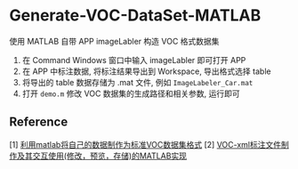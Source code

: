 # Generate-VOC-DataSet-MATLAB

使用 MATLAB 自带 APP imageLabler 构造 VOC 格式数据集

1. 在 Command Windows 窗口中输入 imageLabler 即可打开 APP
2. 在 APP 中标注数据, 将标注结果导出到 Workspace, 导出格式选择 table
3. 将导出的 table 数据存储为 .mat 文件, 例如 `ImageLabeler_Car.mat`
4. 打开 `demo.m` 修改 VOC 数据集的生成路径和相关参数, 运行即可

## Reference
[1] [利用matlab将自己的数据制作为标准VOC数据集格式](http://blog.csdn.net/kunyxu/article/details/53709728)
[2] [VOC-xml标注文件制作及其交互使用(修改，预览，存储)的MATLAB实现](http://blog.csdn.net/cuixing001/article/details/77092627)